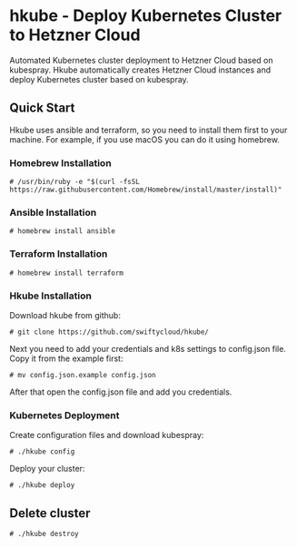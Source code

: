 hkube - Deploy Kubernetes Cluster to Hetzner Cloud
============================================
Automated Kubernetes cluster deployment to Hetzner Cloud based on kubespray. Hkube automatically creates Hetzner Cloud instances and deploy Kubernetes cluster based on kubespray. 

Quick Start
-----------
Hkube uses ansible and terraform, so you need to install them first to your machine. For example, if you use macOS you can do it using homebrew. 

### Homebrew Installation

    # /usr/bin/ruby -e "$(curl -fsSL https://raw.githubusercontent.com/Homebrew/install/master/install)"

### Ansible Installation

    # homebrew install ansible

### Terraform Installation

    # homebrew install terraform

### Hkube Installation

Download hkube from github:

    # git clone https://github.com/swiftycloud/hkube/

Next you need to add your credentials and k8s settings to config.json file. Copy it from the example first:

    # mv config.json.example config.json

After that open the config.json file and add you credentials.

### Kubernetes Deployment

Create configuration files and download kubespray:

    # ./hkube config
    
Deploy your cluster:

    # ./hkube deploy    

## Delete cluster

    # ./hkube destroy

